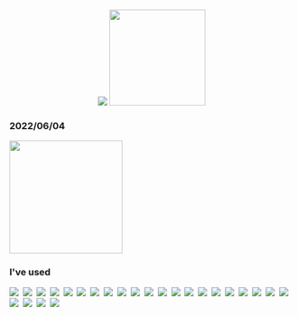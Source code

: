 # 

<div align="center"> 
  <img  src="http://mazassumnida.wtf/api/v2/generate_badge?boj=rlaxogns6515">
  <img height="170" src="https://github-readme-stats.vercel.app/api?username=kimTH65&layout=compact&hide_border=true&bg_color=30,91eae4,86A8E7&title_color=fff&text_color=fff" " >
</div>

<div  width="50">
  <div align="left">
    <h3>2022/06/04 </h3>
    <img src="https://user-images.githubusercontent.com/59690816/172753872-df5b3d75-e4a3-4e79-9812-22a5d31d5c71.png" height="200/>
  </div>
  <div align="right">
    <h3>I've used</h3>
    <img src="https://img.shields.io/badge/Java-007396?style=flat-square&logo=Java&logoColor=white"/>&nbsp 
    <img src="https://img.shields.io/badge/Python-3766AB?style=flat-square&logo=Python&logoColor=white"/>&nbsp 
    <img src="https://img.shields.io/badge/PHP-777BB4?style=flat-square&logo=PHP&logoColor=white"/>&nbsp   
    <img src="https://img.shields.io/badge/Andorid-3DDC84?style=flat-square&logo=Android&logoColor=white"/>&nbsp 
    <img src="https://img.shields.io/badge/Kotlin-7F52FF?style=flat-square&logo=Kotlin&logoColor=white"/>&nbsp 
    <img src="https://img.shields.io/badge/Unity-111111?style=flat-square&logo=Unity&logoColor=white"/>&nbsp 
    <img src="https://img.shields.io/badge/React-61DAFB?style=flat-square&logo=React&logoColor=black"/>&nbsp 
    <img src="https://img.shields.io/badge/Node.js-339933?style=flat-square&logo=Node.js&logoColor=white"/>&nbsp 
    <img src="https://img.shields.io/badge/SpringBoot-6DB33f?style=flat-square&logo=SpringBoot&logoColor=white"/>&nbsp 
    <img src="https://img.shields.io/badge/Laravel-FF2D20?style=flat-square&logo=Laravel&logoColor=white"/>&nbsp  
    <img src="https://img.shields.io/badge/Jupyter Notebook-F37626?style=flat-square&logo=Jupyter&logoColor=white"/>&nbsp 
    <img src="https://img.shields.io/badge/TensorFlow-FF6F00?style=flat-square&logo=TensorFlow&logoColor=white"/>&nbsp    
    <img src="https://img.shields.io/badge/MySQL-4479A1?style=flat-square&logo=MySQL&logoColor=white"/>&nbsp 
    <img src="https://img.shields.io/badge/SQLite-003B57?style=flat-square&logo=SQLite&logoColor=white"/>&nbsp 
    <img src="https://img.shields.io/badge/Oracle-F80000?style=flat-square&logo=Oracle&logoColor=white"/>&nbsp 
    <img src="https://img.shields.io/badge/AWS-232F3E?style=flat-square&logo=Amazon AWS&logoColor=white"/>&nbsp 
    <img src="https://img.shields.io/badge/Apache Tomcat-F8DC70?style=flat-square&logo=Apache Tomcat&logoColor=black"/>&nbsp 
    <img src="https://img.shields.io/badge/JavaScript-F7DF1E?style=flat-square&logo=JavaScript&logoColor=white"/>&nbsp 
    <img src="https://img.shields.io/badge/HTML5-E34F26?style=flat-square&logo=HTML5&logoColor=white"/>&nbsp 
    <img src="https://img.shields.io/badge/CSS3-1572B6?style=flat-square&logo=CSS3&logoColor=white"/>&nbsp 
    <img src="https://img.shields.io/badge/jQuery-0769AD?style=flat-square&logo=jQuery&logoColor=white"/>&nbsp 
    <img src="https://img.shields.io/badge/Bootstrap-7952B3?style=flat-square&logo=Bootstrap&logoColor=white"/>&nbsp 
    <img src="https://img.shields.io/badge/Docker-2496ED?style=flat-square&logo=Docker&logoColor=white"/>&nbsp 
    <img src="https://img.shields.io/badge/VirtualBox-183A61?style=flat-square&logo=VirtualBox&logoColor=white"/>&nbsp 
    <img src="https://img.shields.io/badge/Raspberry Pi-A22846?style=flat-square&logo=Raspberry Pi&logoColor=white"/>&nbsp 
  </div>
</div>
<br>



